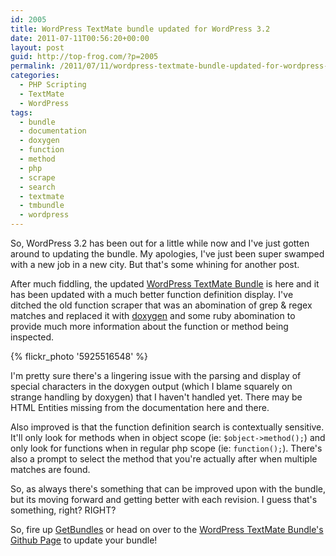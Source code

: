 ```yaml
---
id: 2005
title: WordPress TextMate bundle updated for WordPress 3.2
date: 2011-07-11T00:56:20+00:00
layout: post
guid: http://top-frog.com/?p=2005
permalink: /2011/07/11/wordpress-textmate-bundle-updated-for-wordpress-3-2/
categories:
  - PHP Scripting
  - TextMate
  - WordPress
tags:
  - bundle
  - documentation
  - doxygen
  - function
  - method
  - php
  - scrape
  - search
  - textmate
  - tmbundle
  - wordpress
---
```

So, WordPress 3.2 has been out for a little while now and I've just gotten around to updating the bundle. My apologies, I've just been super swamped with a new job in a new city. But that's some whining for another post.

After much fiddling, the updated [WordPress TextMate Bundle](http://top-frog.com/projects/wordpress-textmate-bundle/) is here and it has been updated with a much better function definition display. I've ditched the old function scraper that was an abomination of grep & regex matches and replaced it with [doxygen](http://www.stack.nl/~dimitri/doxygen/) and some ruby abomination to provide much more information about the function or method being inspected.

{% flickr_photo '5925516548' %}

I'm pretty sure there's a lingering issue with the parsing and display of special characters in the doxygen output (which I blame squarely on strange handling by doxygen) that I haven't handled yet. There may be HTML Entities missing from the documentation here and there.

Also improved is that the function definition search is contextually sensitive. It'll only look for methods when in object scope (ie: `$object->method();`) and only look for functions when in regular php scope (ie: `function();`). There's also a prompt to select the method that you're actually after when multiple matches are found.

So, as always there's something that can be improved upon with the bundle, but its moving forward and getting better with each revision. I guess that's something, right? RIGHT?

So, fire up [GetBundles](http://onethingwell.org/post/1344303536/getbundles) or head on over to the [WordPress TextMate Bundle's Github Page](https://github.com/Gipetto/wordpress.tmbundle) to update your bundle!
